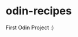 # odin-recipes
First Odin Project :)

<!-- 

This project is tasking me to build a simple website. I will be using my newly gained knowledge and skills to:

- Create basic !DOCTYPE HTML boilerplate from memory. 
- Add links and images through anchors (<a> href) and (<img src>) respectively.
- Proper usage of lists 
- Proper and clean commits through GIT version control, and pushing it all into 
  a GitHub repository. 

The simple website will contain a title, a homepage, links to multiple pages containing recipes, its steps, ingredients, and pictures of the different foods.


--->